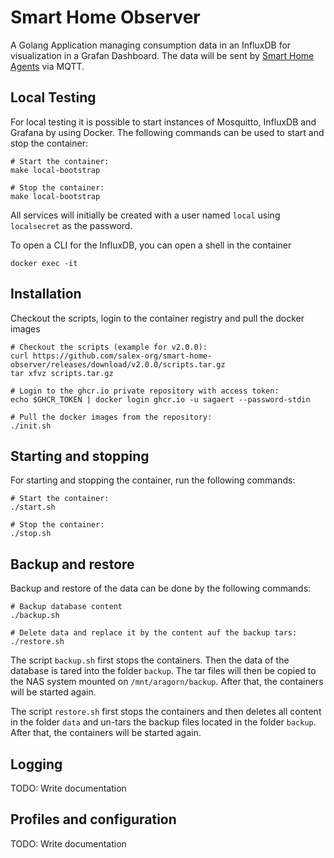 # Smart Home Observer
A Golang Application managing consumption data in an InfluxDB for visualization
in a Grafan Dashboard. The data will be sent by [Smart Home Agents](https://github.com/salex-org/smart-home-agent)
via MQTT.

## Local Testing

For local testing it is possible to start instances of Mosquitto, InfluxDB and Grafana by using Docker.
The following commands can be used to start and stop the container:

```shell
# Start the container:
make local-bootstrap

# Stop the container:
make local-bootstrap
```

All services will initially be created with a user named `local` using `localsecret` as the password.

To open a CLI for the InfluxDB, you can open a shell in the container

```shell
docker exec -it 
```

## Installation
Checkout the scripts, login to the container registry and pull the docker images

```shell
# Checkout the scripts (example for v2.0.0):
curl https://github.com/salex-org/smart-home-observer/releases/download/v2.0.0/scripts.tar.gz
tar xfvz scripts.tar.gz

# Login to the ghcr.io private repository with access token:
echo $GHCR_TOKEN | docker login ghcr.io -u sagaert --password-stdin

# Pull the docker images from the repository:
./init.sh
```

## Starting and stopping
For starting and stopping the container, run the following commands:

```shell
# Start the container:
./start.sh

# Stop the container:
./stop.sh
```

## Backup and restore
Backup and restore of the data can be done by the following commands:

```shell
# Backup database content
./backup.sh

# Delete data and replace it by the content auf the backup tars:
./restore.sh
```

The script `backup.sh` first stops the containers. Then the data of the database is tared into
the folder `backup`. The tar files will then be copied to the NAS system mounted on `/mnt/aragorn/backup`. After
that, the containers will be started again.

The script `restore.sh` first stops the containers and then deletes all content in the folder `data` and un-tars
the backup files located in the folder `backup`. After that, the containers will be started again.

## Logging

TODO: Write documentation

## Profiles and configuration

TODO: Write documentation
